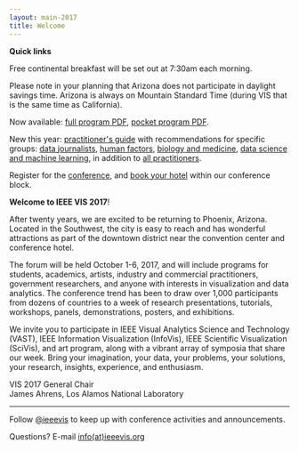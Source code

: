 ```yaml
---
layout: main-2017
title: Welcome
---
```


**Quick links**

Free continental breakfast will be set out at 7:30am each morning.

Please note in your planning that Arizona does not participate in daylight savings time. Arizona is always on Mountain Standard Time (during VIS that is the same time as California).

Now available: [full program PDF](http://ieeevis.org/attachments/vis17-program-final.pdf), [pocket program PDF](http://ieeevis.org/attachments/vis17-badgeinsert.pdf). 

New this year: [practitioner's guide](http://ieeevis.org/year/2017/info/overview-amp-topics/practitioner-guide/pg) with recommendations for specific groups: [data journalists](http://ieeevis.org/year/2017/info/overview-amp-topics/practitioner-guide/data-journalists), [human factors](http://ieeevis.org/year/2017/info/overview-amp-topics/practitioner-guide/human-factors), [biology and medicine](http://ieeevis.org/year/2017/info/overview-amp-topics/practitioner-guide/biology-medicine), [data science and machine learning](http://ieeevis.org/year/2017/info/overview-amp-topics/practitioner-guide/machine-learning), in addition to [all practitioners](http://ieeevis.org/year/2017/info/overview-amp-topics/practitioner-guide/all-practitioners).

Register for the [conference](http://ieeevis.org/year/2017/info/registration/conference-registration), and [book your hotel](https://aws.passkey.com/event/15934070/owner/2336/home) within our conference block.

**Welcome to IEEE VIS 2017**!

After twenty years, we are excited to be returning to Phoenix,
Arizona.  Located in the Southwest, the city is easy to reach and has
wonderful attractions as part of the downtown district near the
convention center and conference hotel.

The forum will be held October 1-6, 2017, and will include programs
for students, academics, artists, industry and commercial
practitioners, government researchers, and anyone with interests in
visualization and data analytics.  The conference trend has been to
draw over 1,000 participants from dozens of countries to a week of
research presentations, tutorials, workshops, panels, demonstrations,
posters, and exhibitions.

We invite you to participate in IEEE Visual Analytics Science and
Technology (VAST), IEEE Information Visualization (InfoVis), IEEE
Scientific Visualization (SciVis), and art program, along with a
vibrant array of symposia that share our week.  Bring your
imagination, your data, your problems, your solutions, your research,
insights, experience, and enthusiasm.

VIS 2017 General Chair  
James Ahrens, Los Alamos National Laboratory

----

Follow [@ieeevis](http://twitter.com/ieeevis) to keep up with
conference activities and announcements.

Questions? E-mail [info(at)ieeevis.org](mailto:info@ieeevis.org)

